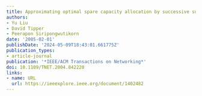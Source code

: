 ```yaml
---
title: Approximating optimal spare capacity allocation by successive survivable routing
authors:
- Yu Liu
- David Tipper
- Peerapon Siripongwutikorn
date: '2005-02-01'
publishDate: '2024-05-09T18:43:01.661775Z'
publication_types:
- article-journal
publication: '*IEEE/ACM Transactions on Networking*'
doi: 10.1109/TNET.2004.842220
links:
- name: URL
  url: https://ieeexplore.ieee.org/document/1402482
---
```


